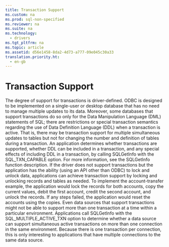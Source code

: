 ```yaml
---
title: Transaction Support
ms.custom: na
ms.prod: sql-non-specified
ms.reviewer: na
ms.suite: na
ms.technology: 
  - drivers
ms.tgt_pltfrm: na
ms.topic: article
ms.assetid: d56e1458-8da2-4d73-a777-09e045c30a33
translation.priority.ht: 
  - en-gb
---
```

# Transaction Support
<?xml version="1.0" encoding="utf-8"?>
<developerConceptualDocument xmlns="http://ddue.schemas.microsoft.com/authoring/2003/5" xmlns:xlink="http://www.w3.org/1999/xlink" xmlns:xsi="http://www.w3.org/2001/XMLSchema-instance" xsi:schemaLocation="http://ddue.schemas.microsoft.com/authoring/2003/5 http://dduestorage.blob.core.windows.net/ddueschema/developer.xsd">
  <introduction>
    <para>The degree of support for transactions is driver-defined. ODBC is designed to be implemented on a single-user or desktop database that has no need to manage multiple updates to its data. Moreover, some databases that support transactions do so only for the Data Manipulation Language (DML) statements of SQL; there are restrictions or special transaction semantics regarding the use of Data Definition Language (DDL) when a transaction is active. That is, there may be transaction support for multiple simultaneous updates to tables but not for changing the number and definition of tables during a transaction.</para>
    <para>An application determines whether transactions are supported, whether DDL can be included in a transaction, and any special effects of including DDL in a transaction, by calling <legacyBold>SQLGetInfo</legacyBold> with the SQL_TXN_CAPABLE option. For more information, see the <legacyLink xlink:href="49dceccc-d816-4ada-808c-4c6138dccb64">SQLGetInfo</legacyLink> function description.</para>
    <para>If the driver does not support transactions but the application has the ability (using an API other than ODBC) to lock and unlock data, applications can achieve transaction support by locking and unlocking records and tables as needed. To implement the account-transfer example, the application would lock the records for both accounts, copy the current values, debit the first account, credit the second account, and unlock the records. If any steps failed, the application would reset the accounts using the copies.</para>
    <para>Even data sources that support transactions might not be able to support more than one transaction at a time within a particular environment. Applications call <legacyBold>SQLGetInfo</legacyBold> with the SQL_MULTIPLE_ACTIVE_TXN option to determine whether a data source can support simultaneous active transactions on more than one connection in the same environment. Because there is one transaction per connection, this is only interesting to applications that have multiple connections to the same data source.</para>
  </introduction>
  <relatedTopics />
</developerConceptualDocument>